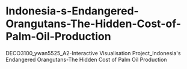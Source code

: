 # Indonesia-s-Endangered-Orangutans-The-Hidden-Cost-of-Palm-Oil-Production
DECO3100_ywan5525_A2-Interactive Visualisation Project_Indonesia's Endangered Orangutans-The Hidden Cost of Palm Oil Production
